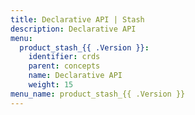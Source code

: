 ```yaml
---
title: Declarative API | Stash
description: Declarative API
menu:
  product_stash_{{ .Version }}:
    identifier: crds
    parent: concepts
    name: Declarative API
    weight: 15
menu_name: product_stash_{{ .Version }}
---
```

